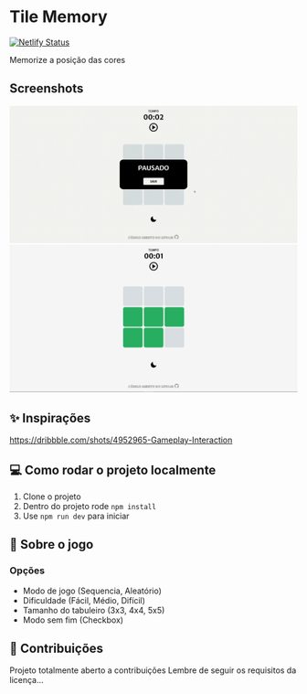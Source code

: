 # Tile Memory

[![Netlify Status](https://api.netlify.com/api/v1/badges/85812c9f-5b6e-4a8c-9fce-3a40236bc0bd/deploy-status)](https://app.netlify.com/sites/tile-memory/deploys)

Memorize a posição das cores

## Screenshots

![Preview video](Preview.gif)
![Preview video](Preview.png)

## ✨ Inspirações

https://dribbble.com/shots/4952965-Gameplay-Interaction

## 💻 Como rodar o projeto localmente

1. Clone o projeto
2. Dentro do projeto rode `npm install`
3. Use `npm run dev` para iniciar

## 🧰 Sobre o jogo

### Opções

-  Modo de jogo (Sequencia, Aleatório)
-  Dificuldade (Fácil, Médio, Difícil)
-  Tamanho do tabuleiro (3x3, 4x4, 5x5)
-  Modo sem fim (Checkbox)

## 🤝 Contribuições

Projeto totalmente aberto a contribuições
Lembre de seguir os requisitos da licença...
